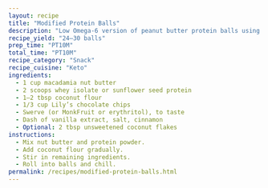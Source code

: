 ```yaml
---
layout: recipe
title: "Modified Protein Balls"
description: "Low Omega-6 version of peanut butter protein balls using macadamia butter."
recipe_yield: "24–30 balls"
prep_time: "PT10M"
total_time: "PT10M"
recipe_category: "Snack"
recipe_cuisine: "Keto"
ingredients:
  - 1 cup macadamia nut butter
  - 2 scoops whey isolate or sunflower seed protein
  - 1–2 tbsp coconut flour
  - 1/3 cup Lily’s chocolate chips
  - Swerve (or MonkFruit or erythritol), to taste
  - Dash of vanilla extract, salt, cinnamon
  - Optional: 2 tbsp unsweetened coconut flakes
instructions:
  - Mix nut butter and protein powder.
  - Add coconut flour gradually.
  - Stir in remaining ingredients.
  - Roll into balls and chill.
permalink: /recipes/modified-protein-balls.html
---
```



